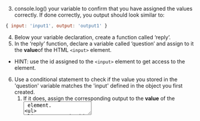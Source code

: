 
3. console.log() your variable to confirm that you have assigned the values correctly. If done correctly, you output should look similar to:
```js
{ input: 'input1', output: 'output1' }
```

4. Below your variable declaration, create a function called ‘reply’.
5. In the ‘reply’ function, declare a variable called ‘question’ and assign to it the **value**of the HTML `<input>` element. 
  - HINT: use the id assigned to the `<input>` element to get access to the element.
6. Use a conditional statement to check if the value you stored in the 'question' variable matches the 'input' defined in the object you first created.
     1. If it does, assign the corresponding output to the **value** of the <textarea> element. 
         - HINT: use the id assigned to the `<textarea>` element to get access to the element.
     2. if it does not, assign the string "I don't understand that command. Please enter another." to the **value** of the `<textarea>` element.
  - HINT: use the id assigned to the `<textarea>` element to get access to the element.
7. Below your 'reply' function, attach a 'click' event listener to the `<button>` element defined in the HTML file. 
  - HINT: use the id assigned to the `<button>` element to get access to the element.
    Alternatively, you can modify the HTML to add a `<form>` element around the `<input>` and `<button>` and attach an event listener the form's `submit` event. This will allow you to use the enter key to enter input as well.
8. Save your JavaScript code. You now have a functional simple chatbot. Try it out by opening the 'index.html' file in your browser. REMEMBER to include your JavaScript code in the ‘index.html’ file either internally or externally.

### SUBMISSION

Before submitting your assignment, remember to organize your code according to the best practices for structuring code files. This means:

*   HTML, CSS, and JS code should be in separate files
*   All files should be organized into their respective folders
*   [Read this article for more info](https://developer.mozilla.org/en-US/docs/Learn/Getting_started_with_the_web/Dealing_with_files)

### EVALUATION

When evaluating this assignment, we will be looking for:

*   Proper code formatting
*   Correct structuring of code files
*   Descriptive comments within code
*   Functionality of the chatbot (if it’s working or not)

### BONUS

Try out different ‘input’ and ‘output’ statements with the chatbot. 
HINT: you will need these in part 2.

Add your own CSS and/or restructure the HTML to your liking. Make your chatbot unique!
